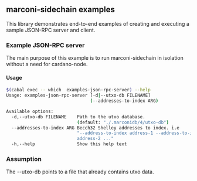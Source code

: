 ## marconi-sidechain examples

This library demonstrates end-to-end examples of creating and executing a sample JSON-RPC server and client.

### Example JSON-RPC server

The main purpose of this example is to run marconi-sidechain in isolation without a need for cardano-node.

#### Usage

``` sh
$(cabal exec -- which  examples-json-rpc-server) --help
Usage: examples-json-rpc-server [-d|--utxo-db FILENAME]
                                (--addresses-to-index ARG)

Available options:
  -d,--utxo-db FILENAME    Path to the utxo database.
                           (default: "./.marconidb/4/utxo-db")
  --addresses-to-index ARG Becch32 Shelley addresses to index. i.e
                           "--address-to-index address-1 --address-to-index
                           address-2 ..."
  -h,--help                Show this help text
```

### Assumption

The --utxo-db points to a file that already contains utxo data.
